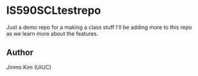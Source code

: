 # IS590SCLtestrepo
Just a demo repo for a making a class stuff
I'll be adding more to this repo as we learn more about the features.

## Author

Jinmo Kim (UIUC)
